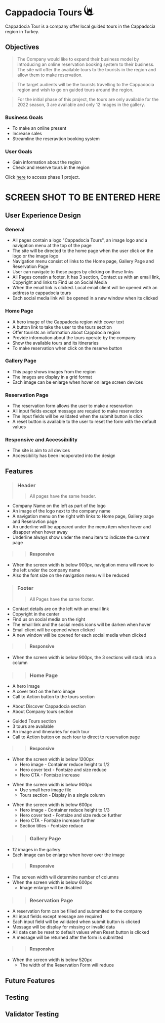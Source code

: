 # Cappadocia Tours <img src="assets/images/home-logo.png" alt="" width="35">

Cappadocia Tour is a company offer local guided tours in the Cappadocia region in Turkey.

## Objectives

>The Company would like to expand their business model by introducing an online reservation booking system to their business. The site will offer the available tours to the tourists in the region and allow them to make reservation.

>The target audients will be the tourists travelling to the Cappadocia region and wish to go on guided tours around the region.

>For the initial phase of this project, the tours are only available for the 2022 season, 3 are available and only 12 images in the gallery.

### Business Goals
* To make an online present
* Increase sales
* Streamline the reseravtion booking system

### User Goals
* Gain information about the region
* Check and reserve tours in the region

Click [here](https://kkwong44.github.io/cappadocia-tours/index.html) to access phase 1 project.

# SCREEN SHOT TO BE ENTERED HERE

## User Experience Design

### General
* All pages contain a logo "Cappadocia Tours", an image logo and a navigation menu at the top of the page
* The site will be directed to the home page when the user click on the logo or the image logo
* Navigation menu consist of links to the Home page, Gallery Page and Reservation Page
* User can navigate to these pages by clicking on these links
* All Pages conatin a footer. It has 3 section, Contact us with an email link, Copyright and links to Find us on Social Media
* When the email link is clicked. Local email client will be opened with an address to cappadocia tours
* Each social media link will be opened in a new window when its clicked

### Home Page
* A hero image of the Cappadocia region with cover text
* A button link to take the user to the tours section
* Offer tourists an information about Cappdocia region
* Provide information about the tours operate by the company
* Show the available tours and its itineraries
* To make reservation when click on the reserve button

### Gallery Page
* This page shows images from the region
* The images are display in a grid format
* Each image can be enlarge when hover on large screen devices

### Reservation Page
* The reservation form allows the user to make a reseravtion
* All input fields except message are requied to make reservation
* The input fields will be validated when the submit button is click
* A reset button is available to the user to reset the form with the default values

### Responsive and Accessibility
* The site is aim to all devices
* Accessibility has been incoporated into the design

## Features

>### Header
>>All pages have the same header.
* Company Name on the left as part of the logo
* An image of the logo next to the company name
* A navigation menu on the right with links to Home page, Gallery page and Reseravtion page
* An underline will be appeared under the menu item when hover and disapper when hover away
* Underline always show under the menu item to indicate the current page
>>#### Responsive
* When the screen width is below 900px, navigation menu will move to the left under the company name
* Also the font size on the navigation menu will be reduced

>### Footer
>>All Pages have the same footer.
* Contact details are on the left with an email link
* Copyright in the center
* Find us on social media on the right
* The email link and the social medis icons will be darken when hover
* Email client will be opened when clicked
* A new window will be opened for each social media when clicked
>>#### Responsive
* When the screen width is below 900px, the 3 sections will stack into a column

>>### Home Page
* A hero Image
* A cover text on the hero image
* Call to Action button to the tours section
>
* About Discover Cappadocia section
* About Company tours section
>
* Guided Tours section
* 3 tours are available
* An image and itineraries for each tour
* Call to Action button on each tour to direct to reservation page
>>#### Responsive
* When the screen width is below 1200px
    * Hero image - Container reduce height to 1/2
    * Hero cover text - Fontsize and size reduce
    * Hero CTA - Fontsize increase
>
* When the screen width is below 900px
    * Use small hero image file
    * Tours section - Display in a single column
>
* When the screen width is below 600px
    * Hero image - Container reduce height to 1/3
    * Hero cover text - Fontsize and size reduce further
    * Hero CTA - Fontsize increase further
    * Section titles - Fontsize reduce

>>### Gallery Page
* 12 images in the gallery
* Each image can be enlarge when hover over the image
>>#### Responsive
* The screen width will determine number of columns
* When the screen width is below 600px
    * Image enlarge will be disabled

>>### Reservation Page
* A reservation form can be filled and submmited to the company
* All input fields except message are required
* Each input field will be validated when submit button is clicked
* Message will be display for missing or invalid data
* All data can be reset to default values when Reset button is clicked
* A message will be returned after the form is submitted
>>#### Responsive
* When the screen width is below 520px
    * The width of the Reservation Form will reduce

## Future Features

## Testing

## Validator Testing
